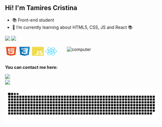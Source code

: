 ## Hi! I'm Tamires Cristina
- 📚 Front-end student
- 🔭 I’m currently learning about HTML5, CSS, JS and React 📚
<div style="display: inline_block">
 
  <img height="160em" src="https://github-readme-stats.vercel.app/api?username=tamicristina&show_icons=true&theme=dracula&include_all_commits=true&count_private=true"/>
  <img height="160em" src="https://github-readme-stats.vercel.app/api/top-langs/?username=tamicristina&layout=compact&langs_count=7&theme=dracula"/>
</div>
<div style="display: inline_block"><br>
  <img align="center" alt="Tami-HTML" height="30" width="40" src="https://raw.githubusercontent.com/devicons/devicon/master/icons/html5/html5-original.svg">
  <img align="center" alt="Tami-CSS" height="30" width="40" src="https://raw.githubusercontent.com/devicons/devicon/master/icons/css3/css3-original.svg">
  <img align="center" alt="Tami-Js" height="30" width="40" src="https://raw.githubusercontent.com/devicons/devicon/master/icons/javascript/javascript-plain.svg">
  <img align="center" alt="Tami-React" height="30" width="40" src="https://raw.githubusercontent.com/devicons/devicon/master/icons/react/react-original.svg">
  <img align="right" width="300em" alt="computer" src="https://cdn.discordapp.com/attachments/828002754991226944/886701430596075550/computer.png"/><br>
</div>

##

**You can contact me here:**

  <div>
  <a href = "mailto:tami.cristina06@gmail.com"><img src="https://img.shields.io/badge/Gmail-D14836?style=for-the-badge&logo=gmail&logoColor=white" target="_blank"></a><br>
  <a href="https://www.linkedin.com/in/tamires-cristina/" target="_blank"><img src="https://img.shields.io/badge/-LinkedIn-%230077B5?style=for-the-badge&logo=linkedin&logoColor=white" target="_blank"></a> 
  
 ![Snake animation](https://github.com/tamicristina/tamicristina/blob/output/github-contribution-grid-snake.svg)

</div>

